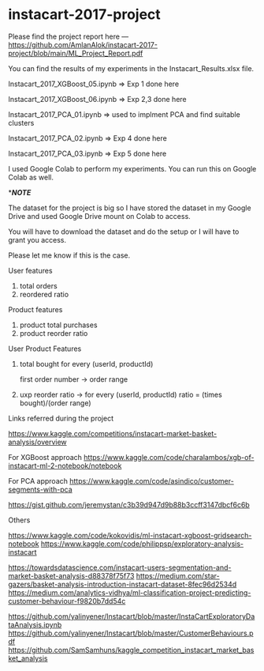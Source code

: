 # instacart-2017-project


Please find the project report here — https://github.com/AmlanAlok/instacart-2017-project/blob/main/ML_Project_Report.pdf

You can find the results of my experiments in the Instacart_Results.xlsx file.


Instacart_2017_XGBoost_05.ipynb => Exp 1 done here

Instacart_2017_XGBoost_06.ipynb => Exp 2,3 done here

Instacart_2017_PCA_01.ipynb => used to implment PCA and find suitable clusters

Instacart_2017_PCA_02.ipynb => Exp 4 done here

Instacart_2017_PCA_03.ipynb => Exp 5 done here


I used Google Colab to perform my experiments. You can run this on Google Colab as well.


****NOTE***

The dataset for the project is big so I have stored the dataset in my Google Drive and used Google Drive mount on Colab to access.

You will have to download the dataset and do the setup or I will have to grant you access.

Please let me know if this is the case.





User features

1. total orders
2. reordered ratio

Product features

1. product total purchases
2. product reorder ratio

User Product Features

1. total bought for every (userId, productId)

   first order number -> order range
2. uxp reorder ratio -> for every (userId, productId) ratio = (times bought)/(order range)











Links referred during the project

https://www.kaggle.com/competitions/instacart-market-basket-analysis/overview

For XGBoost approach
https://www.kaggle.com/code/charalambos/xgb-of-instacart-ml-2-notebook/notebook

For PCA approach
https://www.kaggle.com/code/asindico/customer-segments-with-pca

https://gist.github.com/jeremystan/c3b39d947d9b88b3ccff3147dbcf6c6b

Others

https://www.kaggle.com/code/kokovidis/ml-instacart-xgboost-gridsearch-notebook
https://www.kaggle.com/code/philippsp/exploratory-analysis-instacart

https://towardsdatascience.com/instacart-users-segmentation-and-market-basket-analysis-d88378f75f73
https://medium.com/star-gazers/basket-analysis-introduction-instacart-dataset-8fec96d2534d
https://medium.com/analytics-vidhya/ml-classification-project-predicting-customer-behaviour-f9820b7dd54c

https://github.com/yalinyener/Instacart/blob/master/InstaCartExploratoryDataAnalysis.ipynb
https://github.com/yalinyener/Instacart/blob/master/CustomerBehaviours.pdf
https://github.com/SamSamhuns/kaggle_competition_instacart_market_basket_analysis
